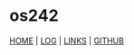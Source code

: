 # os242
[HOME](.) | [LOG](TXT/mylog.txt) | [LINKS](LINKS/) | [GITHUB](https://github.com/stefarion/os242)
